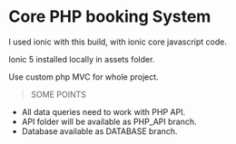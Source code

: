 # Core PHP booking System

I used ionic with this build, with ionic core javascript code.

Ionic 5 installed locally in assets folder.

Use custom php MVC for whole project.

> SOME POINTS
* All data queries need to work with PHP API.
* API folder will be available as PHP_API branch.
* Database available as DATABASE branch.
